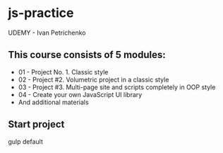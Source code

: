 # js-practice
UDEMY - Ivan Petrichenko 

## This course consists of 5 modules:
* 01 - Project No. 1. Classic style
* 02 - Project #2. Volumetric project in a classic style
* 03 - Project #3. Multi-page site and scripts completely in OOP style
* 04 - Create your own JavaScript UI library
* And additional materials

## Start project 
gulp default
